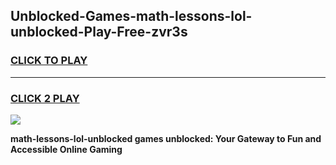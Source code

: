 
## Unblocked-Games-math-lessons-lol-unblocked-Play-Free-zvr3s
<h3>
<a href="https://premium76.site?title=math-lessons-lol-unblocked&ref=18A1">CLICK TO PLAY</a></h3>
<hr>

<h3>
<a href="https://premium76.site?title=math-lessons-lol-unblocked&ref=18A1">CLICK 2 PLAY</a>
  
</h3>

<a href="https://premium76.site?title=math-lessons-lol-unblocked&ref=18A1"><img src="https://clearcache.store/games.png"></a>


**math-lessons-lol-unblocked games unblocked: Your Gateway to Fun and Accessible Online Gaming**
